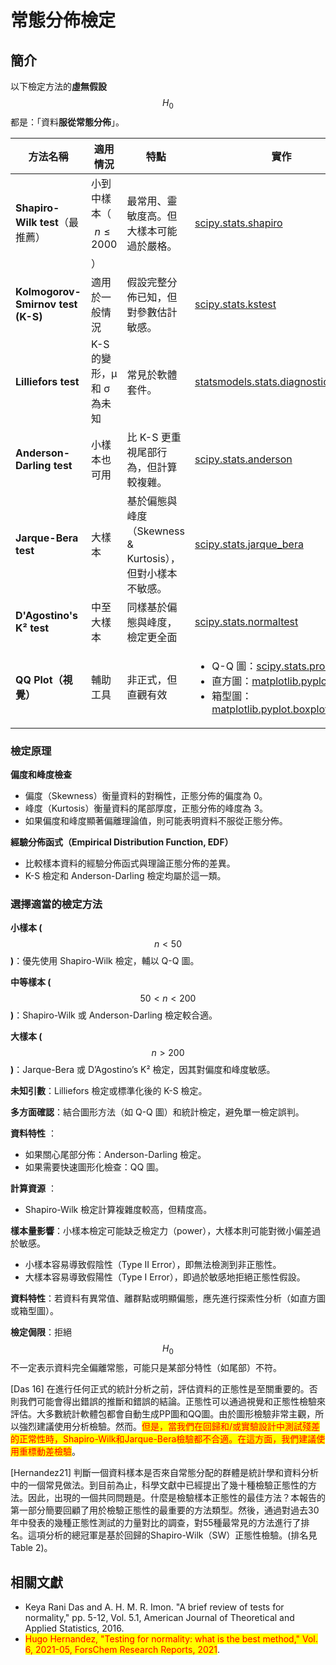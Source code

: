 # 常態分佈檢定

## 簡介

以下檢定方法的**虛無假設**$$H_0$$ 都是：「資料**服從常態分佈**」。

| 方法名稱                              | 適用情況                   | 特點                                     | 實作                                                                                                                                                                                                                                                                                                                                                                                                     |
| --------------------------------- | ---------------------- | -------------------------------------- | ------------------------------------------------------------------------------------------------------------------------------------------------------------------------------------------------------------------------------------------------------------------------------------------------------------------------------------------------------------------------------------------------------ |
| **Shapiro-Wilk test**（最推薦）        | 小到中樣本（$$n \leq 2000$$） | 最常用、靈敏度高。但大樣本可能過於嚴格。                   | [scipy.stats.shapiro](https://docs.scipy.org/doc/scipy/reference/generated/scipy.stats.shapiro.html)                                                                                                                                                                                                                                                                                                   |
| **Kolmogorov-Smirnov test (K-S)** | 適用於一般情況                | 假設完整分佈已知，但對參數估計敏感。                     | [scipy.stats.kstest](https://docs.scipy.org/doc/scipy/reference/generated/scipy.stats.kstest.html)                                                                                                                                                                                                                                                                                                     |
| **Lilliefors test**               | K-S 的變形，μ 和 σ 為未知      | 常見於軟體套件。                               | [statsmodels.stats.diagnostic.lilliefors](https://www.statsmodels.org/dev/generated/statsmodels.stats.diagnostic.lilliefors.html)                                                                                                                                                                                                                                                                      |
| **Anderson-Darling test**         | 小樣本也可用                 | 比 K-S 更重視尾部行為，但計算較複雜。                  | [scipy.stats.anderson](https://docs.scipy.org/doc/scipy/reference/generated/scipy.stats.anderson.html)                                                                                                                                                                                                                                                                                                 |
| **Jarque-Bera test**              | 大樣本                    | 基於偏態與峰度（Skewness & Kurtosis），但對小樣本不敏感。 | [scipy.stats.jarque\_bera](https://docs.scipy.org/doc/scipy/reference/generated/scipy.stats.jarque_bera.html)                                                                                                                                                                                                                                                                                          |
| **D'Agostino's K² test**          | 中至大樣本                  | 同樣基於偏態與峰度，檢定更全面                        | [scipy.stats.normaltest](https://docs.scipy.org/doc/scipy/reference/generated/scipy.stats.normaltest.html)                                                                                                                                                                                                                                                                                             |
| **QQ Plot（視覺）**                   | 輔助工具                   | 非正式，但直觀有效                              | <p></p><ul><li>Q-Q 圖：<a href="https://docs.scipy.org/doc/scipy/reference/generated/scipy.stats.probplot.html">scipy.stats.probplot</a></li><li>直方圖：<a href="https://matplotlib.org/stable/api/_as_gen/matplotlib.pyplot.hist.html">matplotlib.pyplot.hist</a></li><li>箱型圖：<a href="https://app.gitbook.com/s/hxLbxPthAx6a1D9i59ud/economics/economics-reading">matplotlib.pyplot.boxplot</a></li></ul> |

### 檢定原理

**偏度和峰度檢查**

* 偏度（Skewness）衡量資料的對稱性，正態分佈的偏度為 0。
* 峰度（Kurtosis）衡量資料的尾部厚度，正態分佈的峰度為 3。
* 如果偏度和峰度顯著偏離理論值，則可能表明資料不服從正態分佈。

**經驗分佈函式（Empirical Distribution Function, EDF）**

* 比較樣本資料的經驗分佈函式與理論正態分佈的差異。
* K-S 檢定和 Anderson-Darling 檢定均屬於這一類。

### 選擇適當的檢定方法

**小樣本 (**$$n < 50$$**)**：優先使用 Shapiro-Wilk 檢定，輔以 Q-Q 圖。

**中等樣本 (**$$50 < n < 200$$**)**：Shapiro-Wilk 或 Anderson-Darling 檢定較合適。

**大樣本 (**$$n > 200$$**)**：Jarque-Bera 或 D’Agostino’s K² 檢定，因其對偏度和峰度敏感。

**未知引數**：Lilliefors 檢定或標準化後的 K-S 檢定。

**多方面確認**：結合圖形方法（如 Q-Q 圖）和統計檢定，避免單一檢定誤判。

**資料特性** ：

* 如果關心尾部分佈：Anderson-Darling 檢定。
* 如果需要快速圖形化檢查：QQ 圖。

**計算資源** ：

* Shapiro-Wilk 檢定計算複雜度較高，但精度高。

**樣本量影響**：小樣本檢定可能缺乏檢定力（power），大樣本則可能對微小偏差過於敏感。

* 小樣本容易導致假陰性（Type II Error），即無法檢測到非正態性。
* 大樣本容易導致假陽性（Type I Error），即過於敏感地拒絕正態性假設。

**資料特性**：若資料有異常值、離群點或明顯偏態，應先進行探索性分析（如直方圖或箱型圖）。

**檢定侷限**：拒絕 $$H_0$$ 不一定表示資料完全偏離常態，可能只是某部分特性（如尾部）不符。



\[Das 16] 在進行任何正式的統計分析之前，評估資料的正態性是至關重要的。否則我們可能會得出錯誤的推斷和錯誤的結論。正態性可以通過視覺和正態性檢驗來評估。大多數統計軟體包都會自動生成PP圖和QQ圖。由於圖形檢驗非常主觀，所以強烈建議使用分析檢驗。然而。<mark style="color:red;">但是，當我們在回歸和/或實驗設計中測試殘差的正常性時，Shapiro-Wilk和Jarque-Bera檢驗都不合適。在這方面，我們建議使用重標動差檢驗</mark>。

\[Hernandez21] 判斷一個資料樣本是否來自常態分配的群體是統計學和資料分析中的一個常見做法。到目前為止，科學文獻中已經提出了幾十種檢驗正態性的方法。因此，出現的一個共同問題是。什麼是檢驗樣本正態性的最佳方法？本報告的第一部分簡要回顧了用於檢驗正態性的最重要的方法類型。然後，通過對過去30年中發表的幾種正態性測試的力量對比的調查，對55種最常見的方法進行了排名。這項分析的總冠軍是基於回歸的Shapiro-Wilk（SW）正態性檢驗。(排名見Table 2)。

## 相關文獻

* Keya Rani Das and A. H. M. R. Imon. "A brief review of tests for normality," pp. 5-12, Vol. 5.1, American Journal of Theoretical and Applied Statistics, 2016.
* <mark style="color:red;">Hugo Hernandez, "Testing for normality: what is the best method," Vol. 6, 2021-05, ForsChem Research Reports, 2021</mark>.

